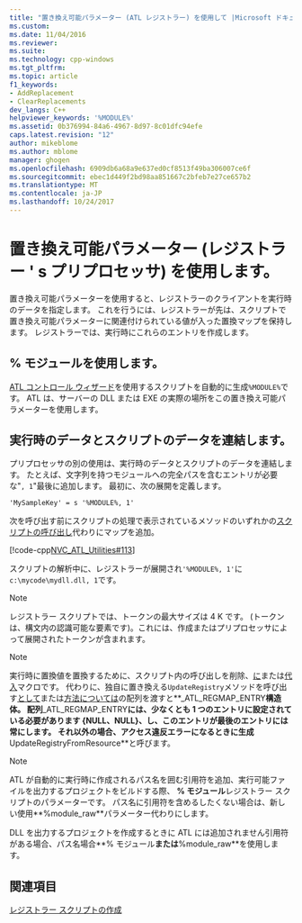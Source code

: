 ```yaml
---
title: "置き換え可能パラメーター (ATL レジストラー) を使用して |Microsoft ドキュメント"
ms.custom: 
ms.date: 11/04/2016
ms.reviewer: 
ms.suite: 
ms.technology: cpp-windows
ms.tgt_pltfrm: 
ms.topic: article
f1_keywords:
- AddReplacement
- ClearReplacements
dev_langs: C++
helpviewer_keywords: '%MODULE%'
ms.assetid: 0b376994-84a6-4967-8d97-8c01dfc94efe
caps.latest.revision: "12"
author: mikeblome
ms.author: mblome
manager: ghogen
ms.openlocfilehash: 6909db6a68a9e637ed0cf8513f49ba306007ce6f
ms.sourcegitcommit: ebec1d449f2bd98aa851667c2bfeb7e27ce657b2
ms.translationtype: MT
ms.contentlocale: ja-JP
ms.lasthandoff: 10/24/2017
---
```

# <a name="using-replaceable-parameters-the-registrar39s-preprocessor"></a>置き換え可能パラメーター (レジストラー &#39; s プリプロセッサ) を使用します。
置き換え可能パラメーターを使用すると、レジストラーのクライアントを実行時のデータを指定します。 これを行うには、レジストラーが先は、スクリプトで置き換え可能パラメーターに関連付けられている値が入った置換マップを保持します。 レジストラーでは、実行時にこれらのエントリを作成します。  
  
##  <a name="_atl_using_.25.module.25"></a>% モジュールを使用します。  
 [ATL コントロール ウィザード](../atl/reference/atl-control-wizard.md)を使用するスクリプトを自動的に生成`%MODULE%`です。 ATL は、サーバーの DLL または EXE の実際の場所をこの置き換え可能パラメーターを使用します。  
  
## <a name="concatenating-run-time-data-with-script-data"></a>実行時のデータとスクリプトのデータを連結します。  
 プリプロセッサの別の使用は、実行時のデータとスクリプトのデータを連結します。 たとえば、文字列を持つモジュールへの完全パスを含むエントリが必要な"`, 1`"最後に追加します。 最初に、次の展開を定義します。  
  
```  
'MySampleKey' = s '%MODULE%, 1'  
```  
  
 次を呼び出す前にスクリプトの処理で表示されているメソッドのいずれかの[スクリプトの呼び出し](../atl/invoking-scripts.md)代わりにマップを追加。  
  
 [!code-cpp[NVC_ATL_Utilities#113](../atl/codesnippet/cpp/using-replaceable-parameters-the-registrar-s-preprocessor_1.cpp)]  
  
 スクリプトの解析中に、レジストラーが展開され`'%MODULE%, 1'`に`c:\mycode\mydll.dll, 1`です。  
  
> [!NOTE]
>  レジストラー スクリプトでは、トークンの最大サイズは 4 K です。 (トークンは、構文内の認識可能な要素です)。これには、作成またはプリプロセッサによって展開されたトークンが含まれます。  
  
> [!NOTE]
>  実行時に置換値を置換するために、スクリプト内の呼び出しを削除、[に](../atl/reference/registry-macros.md#declare_registry_resource)または[代入](../atl/reference/registry-macros.md#declare_registry_resourceid)マクロです。 代わりに、独自に置き換える`UpdateRegistry`メソッドを呼び出す[として](../atl/reference/catlmodule-class.md#updateregistryfromresourced)または[方法については](../atl/reference/catlmodule-class.md#updateregistryfromresources)の配列を渡すと**_ATL_REGMAP_ENTRY**構造体。 配列**_ATL_REGMAP_ENTRY**には、少なくとも 1 つのエントリに設定されている必要があります {**NULL**、**NULL**}、し、このエントリが最後のエントリには常にします。 それ以外の場合、アクセス違反エラーになるときに生成**UpdateRegistryFromResource**と呼びます。  
  
> [!NOTE]
>  ATL が自動的に実行時に作成されるパス名を囲む引用符を追加、実行可能ファイルを出力するプロジェクトをビルドする際、 **% モジュール**レジストラー スクリプトのパラメーターです。 パス名に引用符を含めるしたくない場合は、新しい使用**%module_raw**パラメーター代わりにします。  
>   
>  DLL を出力するプロジェクトを作成するときに ATL には追加されません引用符がある場合、パス名場合**% モジュール**または**%module_raw**を使用します。  
  
## <a name="see-also"></a>関連項目  
 [レジストラー スクリプトの作成](../atl/creating-registrar-scripts.md)

